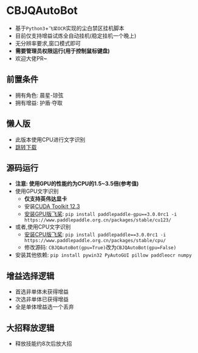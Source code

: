 # CBJQAutoBot
 - 基于`Python3`+`飞桨OCR`实现的尘白禁区挂机脚本
 - 目前仅支持增益试炼全自动挂机(稳定挂机一个晚上)
 - 无分辨率要求,窗口模式即可
 - **需要管理员权限运行(用于控制鼠标键盘)**
 - 欢迎大佬PR~
## 前置条件
 - 拥有角色: 晨星-琼弦
 - 拥有增益: 护盾·夺取
## 懒人版
 - 此版本使用CPU进行文字识别
 - [跳转下载](https://github.com/lakwsh/CBJQAutoBot/releases/latest)
## 源码运行
 - **注意: 使用GPU的性能约为CPU的1.5~3.5倍(参考值)**
 - 使用GPU文字识别
   - **仅支持英伟达显卡**
   - 安装[CUDA Toolkit 12.3](https://developer.nvidia.com/cuda-12-3-0-download-archive)
   - [安装GPU版飞桨](https://www.paddlepaddle.org.cn/install/quick?docurl=/documentation/docs/zh/develop/install/pip/windows-pip.html): `pip install paddlepaddle-gpu==3.0.0rc1 -i https://www.paddlepaddle.org.cn/packages/stable/cu123/`
 - 或者,使用CPU文字识别
   - [安装CPU版飞桨](https://www.paddlepaddle.org.cn/install/quick?docurl=/documentation/docs/zh/develop/install/pip/windows-pip.html): `pip install paddlepaddle==3.0.0rc1 -i https://www.paddlepaddle.org.cn/packages/stable/cpu/`
   - 修改源码: `CBJQAutoBot(gpu=True)`改为`CBJQAutoBot(gpu=False)`
 - 安装其他依赖: `pip install pywin32 PyAutoGUI pillow paddleocr numpy`
## 增益选择逻辑
 - 首选非单体未获得增益
 - 次选非单体已获得增益
 - 全是单体增益选一个丢弃
## 大招释放逻辑
 - 释放技能约8次后放大招
